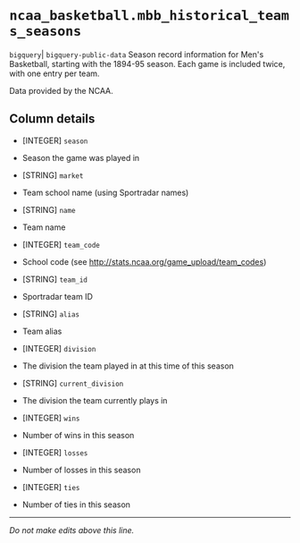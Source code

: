 # `ncaa_basketball.mbb_historical_teams_seasons`
`bigquery`| `bigquery-public-data`
Season record information for Men's Basketball, starting with the 1894-95 season. Each game is included twice, with one entry per team. 

Data provided by the NCAA.

## Column details
* [INTEGER]   `season`
 - Season the game was played in
* [STRING]    `market`
 - Team school name (using Sportradar names)
* [STRING]    `name`
 - Team name
* [INTEGER]   `team_code`
 - School code (see http://stats.ncaa.org/game_upload/team_codes)
* [STRING]    `team_id`
 - Sportradar team ID
* [STRING]    `alias`
 - Team alias
* [INTEGER]   `division`
 - The division the team played in at this time of this season
* [STRING]    `current_division`
 - The division the team currently plays in
* [INTEGER]   `wins`
 - Number of wins in this season
* [INTEGER]   `losses`
 - Number of losses in this season
* [INTEGER]   `ties`
 - Number of ties in this season

-------------------------------------------------------------------------------
*Do not make edits above this line.*
